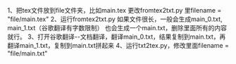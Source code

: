 1、把tex文件放到file文件夹，比如main.tex
更改fromtex2txt.py 里filename = "file/main.tex"
2、运行fromtex2txt.py
如果文件很长，一般会生成main_0.txt, main_1.txt（谷歌翻译有字数限制）
也会生成一个main.txt，删除里面所有的内容就行。
3、打开谷歌翻译--文档翻译，翻译main_0.txt，结果复制到main.txt，再翻译main_1.txt，复制到main.txt拼起来
4、运行txt2tex.py，修改里面filename = "file/main.txt"